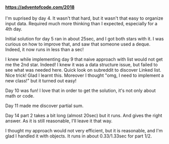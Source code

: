 #### https://adventofcode.com/2018

I'm suprised by day 4. It wasn't that hard, but it wasn't that easy to organize input data. Required much more thinking than I expected, especially for a 4th day.

Initial solution for day 5 ran in about 25sec, and I got both stars with it. I was curious on how to improve that, and saw that someone used a deque. Indeed, it now runs in less than a sec!

I knew while implementing day 9 that naive approach with list would not get me the 2nd star. Indeed! I knew it was a data structure issue, but failed to see what was needed here. Quick look on subreddit to discover Linked list. Nice trick! Glad I learnt this. Moreover I thought "omg, I need to implement a new class!" but it turned out easy!

Day 10 was fun! I love that in order to get the solution, it's not only about math or code.

Day 11 made me discover partial sum.

Day 14 part 2 takes a bit long (almost 20sec) but it runs. And gives the right answer. As it is still reasonable, I'll leave it that way.

I thought my approach would not very efficient, but it is reasonable, and I'm glad I handled it with objects. It runs in about 0.33/1.33sec for part 1/2.
